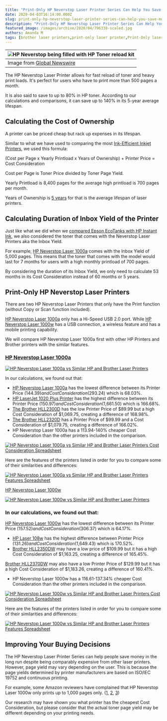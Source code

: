 ```yaml
---
title: "Print-Only HP Neverstop Laser Printer Series Can Help You Save Money Up to 140%"
date: 2020-04-03T16:14:00.000Z
slug: print-only-hp-neverstop-laser-printer-series-can-help-you-save-money-up-to-140
description: "Print-Only HP Neverstop Laser Printer Series Can Help You Save Money Up to 140%"
featured_image: /images/archive/2020/04/796338-scaled.jpg
authors: Amanda M
tags: [brother laser printers,print-only laser printer,Print-Only laser printers,HP Neverstop Laser Printer Series,laser printer,laser printers]
---
```


| ![HP Neverstop being filled with HP Toner reload kit](/blog/images/archive/2020/04/796338-300x200.jpg)                                   |
| ---------------------------------------------------------------------------------------------------------------------------------------- |
| Image from [Global Newswire](https://www.globenewswire.com/news-release/2019/05/30/1856845/0/en/HP-Debuts-World-s-First-Toner-Tank.html) |

  
The HP Neverstop Laser Printer allows for fast reload of toner and heavy print loads. It's perfect for users who have to print more than 500 pages a month.

  
It is also said to save to up to 80% in HP toner. According to our calculations and comparisons, it can save up to 140% in its 5-year average lifespan.

## Calculating the Cost of Ownership

A printer can be priced cheap but rack up expenses in its lifespan. 

Similar to what we have used to comparing the most [Ink-Efficient Inkjet Printers](https://medium.com/compandsave/6-most-ink-efficient-inkjet-printers-for-home-office-this-2020-8c9398bbf337), we used this formula:

  
(Cost per Page x Yearly Printload x Years of Ownership) + Printer Price = Cost Consideration

Cost per Page is Toner Price divided by Toner Page Yield.

  
Yearly Printload is 8,400 pages for the average high printload is 700 pages per month.

  
Years of Ownership is [5 years](https://yourbusiness.azcentral.com/life-span-laser-printer-11859.html) for that is the average lifespan of laser printers.

## Calculating Duration of Inbox Yield of the Printer

Just like what we did when we [compared Epson EcoTanks with HP Instant Ink](https://medium.com/compandsave/updated-epson-ecotank-printer-vs-hp-instant-ink-what-brands-dont-want-you-to-know-1c95050652d6), we also considered the toner that comes with the Neverstop Laser Printers aka the Inbox Yield.

  
For example, [HP Neverstop Laser 1000a](https://www.hp.com/us-en/home.html) comes with the Inbox Yield of 5,000 pages. This means that the toner that comes with the model would last for 7 months for users with a high monthly printload of 700 pages.

  
By considering the duration of its Inbox Yield, we only need to calculate 53 months in its Cost Consideration instead of 60 months or 5 years.

## Print-Only HP Neverstop Laser Printers

There are two HP Neverstop Laser Printers that only have the Print function (without Copy or Scan function included).

[HP Neverstop Laser 1000a](https://www.hp.com/us-en/shop/mlp/laserjet) only has a Hi-Speed USB 2.0 port. While [HP Neverstop Laser 1000w](https://www.hp.com/us-en/shop/mlp/laserjet) has a USB connection, a wireless feature and has a mobile printing capability.

  
We will compare HP Neverstop Laser 1000a first with other HP Printers and Brother printers with the similar features.

  
### [HP Neverstop Laser 1000a](https://www.hp.com/us-en/shop/mlp/laserjet)

[![HP Neverstop Laser 1000a vs Similar HP and Brother Laser Printers](/blog/images/archive/2020/04/Article-2BInk-2B1-300x200.png "HP Neverstop Laser 1000a vs Similar HP and Brother Laser Printers")](/blog/images/archive/2020/04/Article-2BInk-2B1.png)

  
In our calculations, we found out that:

* [HP Neverstop Laser 1000a](https://www.hp.com/us-en/shop/mlp/laserjet) has the lowest difference between its Printer Price ($144.39) and Cost Consideration ($293.24) which is 68.03%.
* [HP LaserJet 1020 Plus Printer](https://support.hp.com/us-en/drivers/selfservice/hp-laserjet-1020-printer-series/439423/model/3329726) has the highest difference between its Printer Price ($150.97) and Cost Consideration ($1,661.50) which is 166.68%.
* [The Brother HLL2300D](https://www.brother-usa.com/products/hll2300d) has the low Printer Price of $89.99 but a high Cost Consideration of $1,069.75, creating a difference of 168.98%.
* [The Brother HLL2320D](https://www.brother-usa.com/products/hll2320d) has a Printer Price of $99.99 and a Cost Consideration of $1,079.75, creating a difference of 166.02%.
* HP Neverstop Laser 1000a has a 113.94-140% cheaper Cost Consideration than the other printers included in the comparison.

[![HP Neverstop Laser 1000a vs Similar HP and Brother Laser Printers Cost Consideration Spreadsheet](/blog/images/archive/2020/04/Article-2BInk-2B2-300x189.png "HP Neverstop Laser 1000a vs Similar HP and Brother Laser Printers Cost Consideration Spreadsheet")](/blog/images/archive/2020/04/Article-2BInk-2B2.png)

Here are the features of the printers listed in order for you to compare some of their similarities and differences:

  
[![HP Neverstop Laser 1000a vs Similar HP and Brother Laser Printers Features Spreadsheet](/blog/images/archive/2020/04/Article-2BInk-2B3-300x224.png "HP Neverstop Laser 1000a vs Similar HP and Brother Laser Printers Features Spreadsheet")](/blog/images/archive/2020/04/Article-2BInk-2B3.png)

[HP Neverstop Laser 1000w](https://www.hp.com/us-en/shop/mlp/laserjet)

[![HP Neverstop Laser 1000w vs Similar HP and Brother Laser Printers](/blog/images/archive/2020/04/Article-2BInk-2B4-300x177.png "HP Neverstop Laser 1000w vs Similar HP and Brother Laser Printers")](/blog/images/archive/2020/04/Article-2BInk-2B4.png)

### In our calculations, we found out that:

[HP Neverstop Laser 1000w](https://www.hp.com/us-en/shop/mlp/laserjet) has the lowest difference between its Printer Price ($157.52) and Cost Consideration ($306.37) which is 64.17%.

* [HP Laser 108w](https://www.hp.com/in-en/shop/hp-laser-108w-4zb80a.html) has the highest difference between Printer Price ($131.26) and Cost Consideration ($1,649.43) which is 170.52%.
* [Brother HLL2350DW](https://www.brother-usa.com/products/hll2350dw#specification) may have a low price of $109.99 but it has a high Cost Consideration of $1,163.25, creating a difference of 165.45%.

[Brother HLL2370DW](https://www.brother-usa.com/products/hll2370dw) may also have a low Printer Price of $129.99 but it has a high Cost Consideration of $1,183.26, creating a difference of 160.41%.

* HP Neverstop Laser 1000w has a 116.61-137.34% cheaper Cost Consideration than the other printers included in the comparison.

[![HP Neverstop Laser 1000w vs Similar HP and Brother Laser Printers Cost Consideration Spreadsheet](/blog/images/archive/2020/04/Article-2BInk-2B5-300x195.png "HP Neverstop Laser 1000w vs Similar HP and Brother Laser Printers Cost Consideration Spreadsheet")](/blog/images/archive/2020/04/Article-2BInk-2B5.png)

Here are the features of the printers listed in order for you to compare some of their similarities and differences:

  
[![HP Neverstop Laser 1000w vs Similar HP and Brother Laser Printers Features Spreadsheet](/blog/images/archive/2020/04/Article-2BInk-2B6-300x254.png "HP Neverstop Laser 1000w vs Similar HP and Brother Laser Printers Features Spreadsheet")](/blog/images/archive/2020/04/Article-2BInk-2B6.png)

## Improving Your Buying Decisions

The HP Neverstop Laser Printer Series can help people save money in the long run despite being comparably expensive from other laser printers. However, page yield may vary depending on the user. This is because the page yields determined by printer manufacturers are based on ISO/IEC 19752 and continuous printing.

  
For example, some Amazon reviewers have complained that HP Neverstop Laser 1000w only prints up to 1,000 pages only. ([1](https://www.amazon.in/gp/customer-reviews/R3QYX8J9PML73O/ref=cm%5Fcr%5Farp%5Fd%5Frvw%5Fttl?ie=UTF8&ASIN=B07SVPQX49), [2](https://www.amazon.in/gp/customer-reviews/R1BZKOMHXKRXZI/ref=cm%5Fcr%5Fgetr%5Fd%5Frvw%5Fttl?ie=UTF8&ASIN=B07SVPQX49), [3](https://www.amazon.in/gp/customer-reviews/R366PIWZV6E7WC/ref=cm%5Fcr%5Fgetr%5Fd%5Frvw%5Fttl?ie=UTF8&ASIN=B07SVPQX49))

  
Our research may have shown you what printer has the cheapest Cost Consideration, but please consider that the actual toner page yield may be different depending on your printing needs.